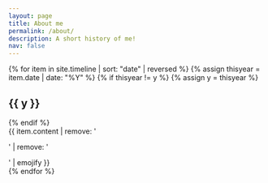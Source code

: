```yaml
---
layout: page
title: About me
permalink: /about/
description: A short history of me!
nav: false
---
```


<div class="timeline">
	<!-- Itterate on all page years -->
	{% for item in site.timeline | sort: "date" | reversed %}
		<!-- update year tag -->
		{% assign thisyear = item.date | date: "%Y" %}
		<!-- Create a year heading if needed -->
		{% if thisyear != y %}
			{% assign y = thisyear %}
			<h2 class="year">{{ y }}</h2>
		{% endif %}
		<!-- Content -->
		<div class="container">
			{{ item.content | remove: '<p>' | remove: '</p>' | emojify }}
		</div>
	{% endfor %}
</div>
